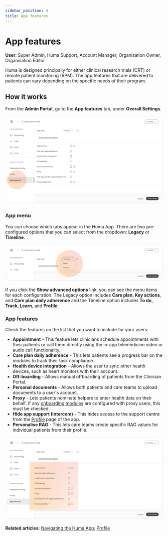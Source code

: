 ```yaml
---
sidebar_position: 4
title: App features 
---
```

# App features
**User**: Super Admin, Huma Support, Account Manager, Organisation Owner, Organisation Editor

Huma is designed principally for either clinical research trials (CRT) or remote patient monitoring (RPM). The app features that are delivered to patients can vary depending on the specific needs of their program. 
## How it works​
From the **Admin Portal**, go to the **App features** tab, under **Overall Settings**.

![image](./assets/AppFeatures01.png)

### App menu
You can choose which tabs appear in the Huma App. There are two pre-configured options that you can select from the dropdown: **Legacy** or **Timeline**.  

![image](./assets/AppFeatures02.png)

If you click the **Show advanced options** link, you can see the menu items for each configuration. The Legacy option includes **Care plan, Key actions**, and **Care plan daily adherence** and the Timeline option includes **To do, Track, Learn**, and **Profile**.

### App features
Check the features on the list that you want to include for your users:
- **Appointment** - This feature lets clinicians schedule appointments with their patients or call them directly using the in-app telemedicine video or audio call functionality.
- **Care plan daily adherence** - This lets patients see a progress bar on the modules to track their task compliance.
- **Health device integration** - Allows the user to sync other health devices, such as heart monitors with their account.
- **Off-boarding** - Allows manual offboarding of patients from the Clinician Portal.
- **Personal documents** - Allows both patients and care teams to upload documents to a user's account.
- **Proxy** - Lets patients nominate helpers to enter health data on their behalf. If any [onboarding modules](../configuring-the-user-onboarding/onboarding-setup.md) are configured with proxy users, this must be checked.
- **Hide app support (Intercom)** - This hides access to the support centre from the [Profile](../../../huma-app/getting-started/personal-information-account-settings.md) page of the app.  
- **Personalise RAG** - This lets care teams create specific RAG values for individual patients from their profile.

![image](./assets/AppFeatures05.png)

**Related articles**: [Navigating the Huma App](../../../huma-app/getting-started/navigating-the-app.md); [Profile](../../../huma-app/getting-started/personal-information-account-settings.md)
